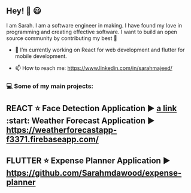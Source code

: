 ## Hey! :raising_hand: :smiley:

I am Sarah. I am a software engineer in making. I have found my love in programming and creating effective software.
I want to build an open source community by contributing my best :raised_hands: 


- 🔭 I’m currently working on React for web development and flutter for mobile development.

- 📫 How to reach me: https://www.linkedin.com/in/sarahmajeed/

### :computer: Some of my main projects:
  ## REACT     :star: Face Detection Application  :arrow_forward: [a link](https://face-recognition-app-f6ee5.web.app/) :start: Weather Forecast Application :arrow_forward: https://weatherforecastapp-f3371.firebaseapp.com/
  ## FLUTTER :star: Expense Planner Application  :arrow_forward: https://github.com/Sarahmdawood/expense-planner

